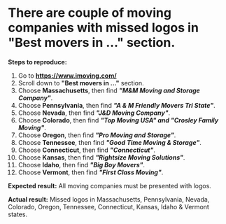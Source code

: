 # There are couple of moving companies with missed logos in "Best movers in ..." section.

__Steps to reproduce:__

  1. Go to __https://www.imoving.com/__
  2. Scroll down to __"Best movers in ..."__ section.
  3. Choose __Massachusetts__, then find ___"M&M Moving and Storage Company"___.
  4. Choose __Pennsylvania__, then find ___"A & M Friendly Movers Tri State"___.
  5. Choose __Nevada__, then find ___"J&D Moving Company"___.
  6. Choose __Colorado__, then find ___"Top Moving USA" and "Crosley Family Moving"___.
  7. Choose __Oregon__, then find ___"Pro Moving and Storage"___.
  8. Choose __Tennessee__, then find ___"Good Time Moving & Storage"___.
  9. Choose __Connecticut__, then find ___"Connecticut"___.
  10. Choose __Kansas__, then find ___"Rightsize Moving Solutions"___.
  11. Choose __Idaho__, then find ___"Big Boy Movers"___.
  12. Choose __Vermont__, then find ___"First Class Moving"___.
  
__Expected result:__ All moving companies must be presented with logos.

__Actual result:__ Missed logos in Massachusetts, Pennsylvania, Nevada, Colorado, Oregon, Tennessee, Connecticut, Kansas, Idaho & Vermont states.
